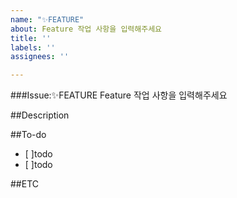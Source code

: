 ```yaml
---
name: "✨FEATURE"
about: Feature 작업 사항을 입력해주세요
title: ''
labels: ''
assignees: ''

---
```


###Issue:✨FEATURE
Feature 작업 사항을 입력해주세요

##Description

##To-do
- [ ]todo
- [ ]todo

##ETC
